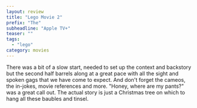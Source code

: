 ```yaml
---
layout: review
title: "Lego Movie 2"
prefix: "The"
subheadline: "Apple TV+"
teaser: ""
tags:
  - "lego"
category: movies 
---
```


There was a bit of a slow start, needed to set up the context and backstory but the second half barrels along at a 
great pace with all the sight and spoken gags that we have come to expect. And don't forget the cameos, the in-jokes,
movie references and more. "Honey, where are my pants?" was a great call out. The actual story is just a Christmas 
tree on which to hang all these baubles and tinsel.
